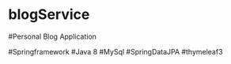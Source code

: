 # blogService

#Personal Blog Application

#Springframework
#Java 8
#MySql
#SpringDataJPA
#thymeleaf3

